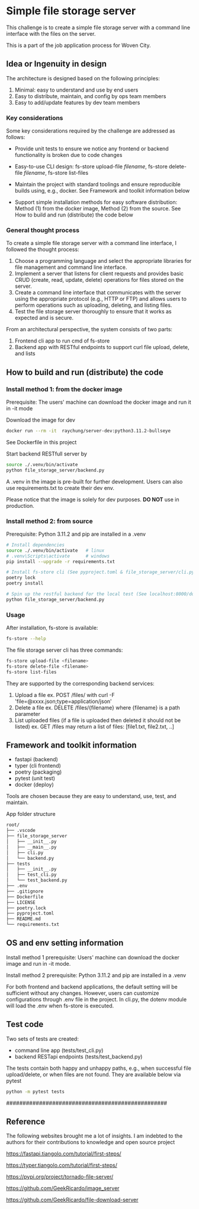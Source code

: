 # Simple file storage server

This challenge is to create a simple file storage server with a command line interface with the files on the server.

This is a part of the job application process for Woven City.

## Idea or Ingenuity in design

The architecture is designed based on the following principles:

1. Minimal: easy to understand and use by end users
2. Easy to distribute, maintain, and config by ops team members
3. Easy to add/update features by dev team members

### Key considerations

Some key considerations required by the challenge are addressed as follows:

- Provide unit tests to ensure we notice any frontend or backend functionality is broken due to code changes

- Easy-to-use CLI design: fs-store upload-file <i>filename</i>, fs-store delete-file <i>filename</i>, fs-store list-files

- Maintain the project with standard toolings and ensure reproducible builds using, e.g., docker. See Framework and toolkit information below

- Support simple installation methods for easy software distribution: Method (1) from the docker image, Method (2) from the source. See How to build and run (distribute) the code below

### General thought process

To create a simple file storage server with a command line interface, I followed the thought process:

1. Choose a programming language and select the appropriate libraries for file management and command line interface.
2. Implement a server that listens for client requests and provides basic CRUD (create, read, update, delete) operations for files stored on the server.
3. Create a command line interface that communicates with the server using the appropriate protocol (e.g., HTTP or FTP) and allows users to perform operations such as uploading, deleting, and listing files.
4. Test the file storage server thoroughly to ensure that it works as expected and is secure.

From an architectural perspective, the system consists of two parts:

1. Frontend cli app to run cmd of fs-store
2. Backend app with RESTful endpoints to support curl file upload, delete, and lists

## How to build and run (distribute) the code

### Install method 1: from the docker image

Prerequisite: The users' machine can download the docker image and run it in -it mode

Download the image for dev

```bash
docker run --rm -it  raychung/server-dev:python3.11.2-bullseye
```

See Dockerfile in this project

Start backend RESTfull server by

```bash
source ./.venv/bin/activate
python file_storage_server/backend.py
```

A .venv in the image is pre-built for further development. Users can also use requirements.txt to create their dev env.

Please notice that the image is solely for dev purposes. **DO NOT** use in production.

### Install method 2: from source

Prerequisite: Python 3.11.2 and pip are installed in a .venv

```bash
# Install dependencies
source ./.venv/bin/activate   # linux
# .venv\Scripts\activate      # windows
pip install --upgrade -r requirements.txt

# Install fs-store cli (See pyproject.toml & file_storage_server/cli.py)
poetry lock
poetry install

# Spin up the restful backend for the local test (See localhost:8000/docs)
python file_storage_server/backend.py
```

### Usage

After installation, fs-store is available:

```bash
fs-store --help
```

The file storage server cli has three commands:

```bash
fs-store upload-file <filename>
fs-store delete-file <filename>
fs-store list-files
```

They are supported by the corresponding backend services:

1. Upload a file ex. POST /files/ with curl -F 'file=@xxxx.json;type=application/json'
2. Delete a file ex. DELETE /files/{filename} where {filename} is a path parameter
3. List uploaded files (if a file is uploaded then deleted it should not be listed) ex. GET /files may return a list of files: [file1.txt, file2.txt, ..]

## Framework and toolkit information

- fastapi (backend)
- typer (cli frontend)
- poetry (packaging)
- pytest (unit test)
- docker (deploy)

Tools are chosen because they are easy to understand, use, test, and maintain.

App folder structure

```md
root/
├── .vscode
├── file_storage_server
│   ├── __init__.py
│   ├── __main__.py
│   ├── cli.py
│   └── backend.py
├── tests
│   ├── __init__.py
│   ├── test_cli.py
│   └── test_backend.py
├── .env
├── .gitignore
├── Dockerfile
├── LICENSE
├── poetry.lock
├── pyproject.toml
├── README.md
└── requirements.txt
```

## OS and env setting information

Install method 1 prerequisite: Users' machine can download the docker image and run in -it mode.

Install method 2 prerequisite: Python 3.11.2 and pip are installed in a .venv

For both frontend and backend applications, the default setting will be sufficient without any changes. However, users can customize configurations through .env file in the project. In cli.py, the dotenv module will load the .env when fs-store is executed.

## Test code

Two sets of tests are created:

- command line app (tests/test_cli.py)
- backend RESTapi endpoints (tests/test_backend.py)

The tests contain both happy and unhappy paths, e.g., when successful file upload/delete, or when files are not found. They are available below via pytest

```bash
python -m pytest tests
```

#################################################

## Reference

The following websites brought me a lot of insights. I am indebted to the authors for their contributions to knowledge and open source project

<https://fastapi.tiangolo.com/tutorial/first-steps/>

<https://typer.tiangolo.com/tutorial/first-steps/>

<https://pypi.org/project/tornado-file-server/>

<https://github.com/GeekRicardo/image_server>

<https://github.com/GeekRicardo/file-download-server>
